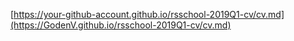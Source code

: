 [https://your-github-account.github.io/rsschool-2019Q1-cv/cv.md](https://GodenV.github.io/rsschool-2019Q1-cv/cv.md)